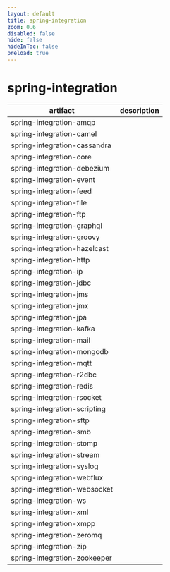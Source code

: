 ```yaml
---
layout: default 
title: spring-integration  
zoom: 0.6   
disabled: false 
hide: false 
hideInToc: false    
preload: true   
---
```

# spring-integration   


| artifact                     | description |
| ---------------------------- | ----------- |
| spring-integration-amqp      |             |
| spring-integration-camel     |             |
| spring-integration-cassandra |             |
| spring-integration-core      |             |
| spring-integration-debezium  |             |
| spring-integration-event     |             |
| spring-integration-feed      |             |
| spring-integration-file      |             |
| spring-integration-ftp       |             |
| spring-integration-graphql   |             |
| spring-integration-groovy    |             |
| spring-integration-hazelcast |             |
| spring-integration-http      |             |
| spring-integration-ip        |             |
| spring-integration-jdbc      |             |
| spring-integration-jms       |             |
| spring-integration-jmx       |             |
| spring-integration-jpa       |             |
| spring-integration-kafka     |             |
| spring-integration-mail      |             |
| spring-integration-mongodb   |             |
| spring-integration-mqtt      |             |
| spring-integration-r2dbc     |             |
| spring-integration-redis     |             |
| spring-integration-rsocket   |             |
| spring-integration-scripting |             |
| spring-integration-sftp      |             |
| spring-integration-smb       |             |
| spring-integration-stomp     |             |
| spring-integration-stream    |             |
| spring-integration-syslog    |             |
| spring-integration-webflux   |             |
| spring-integration-websocket |             |
| spring-integration-ws        |             |
| spring-integration-xml       |             |
| spring-integration-xmpp      |             |
| spring-integration-zeromq    |             |
| spring-integration-zip       |             |
| spring-integration-zookeeper |             |